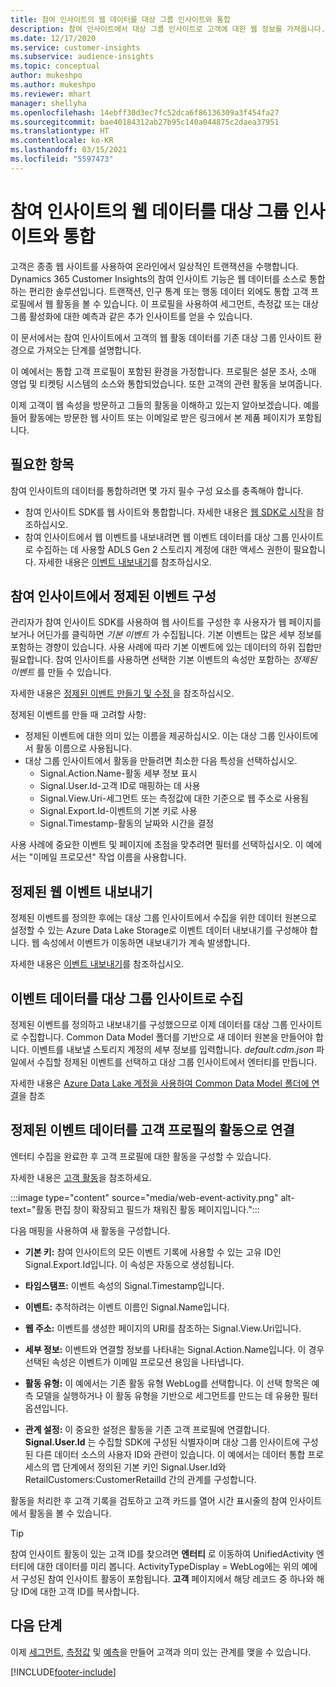 ```yaml
---
title: 참여 인사이트의 웹 데이터를 대상 그룹 인사이트와 통합
description: 참여 인사이트에서 대상 그룹 인사이트로 고객에 대한 웹 정보를 가져옵니다.
ms.date: 12/17/2020
ms.service: customer-insights
ms.subservice: audience-insights
ms.topic: conceptual
author: mukeshpo
ms.author: mukeshpo
ms.reviewer: mhart
manager: shellyha
ms.openlocfilehash: 14ebff30d3ec7fc52dca6f86136309a3f454fa27
ms.sourcegitcommit: bae40184312ab27b95c140a044875c2daea37951
ms.translationtype: HT
ms.contentlocale: ko-KR
ms.lasthandoff: 03/15/2021
ms.locfileid: "5597473"
---
```

# <a name="integrate-web-data-from-engagement-insights-with-audience-insights"></a>참여 인사이트의 웹 데이터를 대상 그룹 인사이트와 통합

고객은 종종 웹 사이트를 사용하여 온라인에서 일상적인 트랜잭션을 수행합니다. Dynamics 365 Customer Insights의 참여 인사이트 기능은 웹 데이터를 소스로 통합하는 편리한 솔루션입니다. 트랜잭션, 인구 통계 또는 행동 데이터 외에도 통합 고객 프로필에서 웹 활동을 볼 수 있습니다. 이 프로필을 사용하여 세그먼트, 측정값 또는 대상 그룹 활성화에 대한 예측과 같은 추가 인사이트를 얻을 수 있습니다.

이 문서에서는 참여 인사이트에서 고객의 웹 활동 데이터를 기존 대상 그룹 인사이트 환경으로 가져오는 단계를 설명합니다.

이 예에서는 통합 고객 프로필이 포함된 환경을 가정합니다. 프로필은 설문 조사, 소매 영업 및 티켓팅 시스템의 소스와 통합되었습니다. 또한 고객의 관련 활동을 보여줍니다. 

이제 고객이 웹 속성을 방문하고 그들의 활동을 이해하고 있는지 알아보겠습니다. 예를 들어 활동에는 방문한 웹 사이트 또는 이메일로 받은 링크에서 본 제품 페이지가 포함됩니다.

## <a name="prerequisites"></a>필요한 항목

참여 인사이트의 데이터를 통합하려면 몇 가지 필수 구성 요소를 충족해야 합니다. 

- 참여 인사이트 SDK를 웹 사이트와 통합합니다. 자세한 내용은 [웹 SDK로 시작](../engagement-insights/instrument-website.md)을 참조하십시오.
- 참여 인사이트에서 웹 이벤트를 내보내려면 웹 이벤트 데이터를 대상 그룹 인사이트로 수집하는 데 사용할 ADLS Gen 2 스토리지 계정에 대한 액세스 권한이 필요합니다. 자세한 내용은 [이벤트 내보내기](../engagement-insights/export-events.md)를 참조하십시오.

## <a name="configure-refined-events-in-engagement-insights"></a>참여 인사이트에서 정제된 이벤트 구성

관리자가 참여 인사이트 SDK를 사용하여 웹 사이트를 구성한 후 사용자가 웹 페이지를 보거나 어딘가를 클릭하면 *기본 이벤트* 가 수집됩니다. 기본 이벤트는 많은 세부 정보를 포함하는 경향이 있습니다. 사용 사례에 따라 기본 이벤트에 있는 데이터의 하위 집합만 필요합니다. 참여 인사이트를 사용하면 선택한 기본 이벤트의 속성만 포함하는 *정제된 이벤트* 를 만들 수 있습니다.     

자세한 내용은 [정제된 이벤트 만들기 및 수정 ](../engagement-insights/refined-events.md)을 참조하십시오.

정제된 이벤트를 만들 때 고려할 사항: 

- 정제된 이벤트에 대한 의미 있는 이름을 제공하십시오. 이는 대상 그룹 인사이트에서 활동 이름으로 사용됩니다.
- 대상 그룹 인사이트에서 활동을 만들려면 최소한 다음 특성을 선택하십시오. 
    - Signal.Action.Name-활동 세부 정보 표시
    - Signal.User.Id-고객 ID로 매핑하는 데 사용
    - Signal.View.Uri-세그먼트 또는 측정값에 대한 기준으로 웹 주소로 사용됨
    - Signal.Export.Id-이벤트의 기본 키로 사용 <!-- system generated, do we need to list?-->
    - Signal.Timestamp-활동의 날짜와 시간을 결정

사용 사례에 중요한 이벤트 및 페이지에 초점을 맞추려면 필터를 선택하십시오. 이 예에서는 "이메일 프로모션" 작업 이름을 사용합니다.

## <a name="export-the-refined-web-events"></a>정제된 웹 이벤트 내보내기 

정제된 이벤트를 정의한 후에는 대상 그룹 인사이트에서 수집을 위한 데이터 원본으로 설정할 수 있는 Azure Data Lake Storage로 이벤트 데이터 내보내기를 구성해야 합니다. 웹 속성에서 이벤트가 이동하면 내보내기가 계속 발생합니다.

자세한 내용은 [이벤트 내보내기](../engagement-insights/export-events.md)를 참조하십시오.

## <a name="ingest-event-data-to-audience-insights"></a>이벤트 데이터를 대상 그룹 인사이트로 수집

정제된 이벤트를 정의하고 내보내기를 구성했으므로 이제 데이터를 대상 그룹 인사이트로 수집합니다. Common Data Model 폴더를 기반으로 새 데이터 원본을 만들어야 합니다. 이벤트를 내보낼 스토리지 계정의 세부 정보를 입력합니다. *default.cdm.json* 파일에서 수집할 정제된 이벤트를 선택하고 대상 그룹 인사이트에서 엔터티를 만듭니다.

자세한 내용은 [Azure Data Lake 계정을 사용하여 Common Data Model 폴더에 연결](connect-common-data-model.md)을 참조


## <a name="relate-refined-event-data-as-an-activity-of-a-customer-profile"></a>정제된 이벤트 데이터를 고객 프로필의 활동으로 연결

엔터티 수집을 완료한 후 고객 프로필에 대한 활동을 구성할 수 있습니다.

자세한 내용은 [고객 활동](activities.md)을 참조하세요.

:::image type="content" source="media/web-event-activity.png" alt-text="활동 편집 창이 확장되고 필드가 채워진 활동 페이지입니다.":::

다음 매핑을 사용하여 새 활동을 구성합니다. 

- **기본 키:** 참여 인사이트의 모든 이벤트 기록에 사용할 수 있는 고유 ID인 Signal.Export.Id입니다. 이 속성은 자동으로 생성됩니다.

- **타임스탬프:** 이벤트 속성의 Signal.Timestamp입니다.

- **이벤트:** 추적하려는 이벤트 이름인 Signal.Name입니다.

- **웹 주소:** 이벤트를 생성한 페이지의 URI를 참조하는 Signal.View.Uri입니다.

- **세부 정보:** 이벤트와 연결할 정보를 나타내는 Signal.Action.Name입니다. 이 경우 선택된 속성은 이벤트가 이메일 프로모션 용임을 나타냅니다.

- **활동 유형:** 이 예에서는 기존 활동 유형 WebLog를 선택합니다. 이 선택 항목은 예측 모델을 실행하거나 이 활동 유형을 기반으로 세그먼트를 만드는 데 유용한 필터 옵션입니다.

- **관계 설정:** 이 중요한 설정은 활동을 기존 고객 프로필에 연결합니다. **Signal.User.Id** 는 수집할 SDK에 구성된 식별자이며 대상 그룹 인사이트에 구성된 다른 데이터 소스의 사용자 ID와 관련이 있습니다. 이 예에서는 데이터 통합 프로세스의 맵 단계에서 정의된 기본 키인 Signal.User.Id와 RetailCustomers:CustomerRetailId 간의 관계를 구성합니다.


활동을 처리한 후 고객 기록을 검토하고 고객 카드를 열어 시간 표시줄의 참여 인사이트에서 활동을 볼 수 있습니다. 

> [!TIP]
> 참여 인사이트 활동이 있는 고객 ID를 찾으려면 **엔터티** 로 이동하여 UnifiedActivity 엔터티에 대한 데이터를 미리 봅니다. ActivityTypeDisplay = WebLog에는 위의 예에서 구성된 참여 인사이트 활동이 포함됩니다. **고객** 페이지에서 해당 레코드 중 하나와 해당 ID에 대한 고객 ID를 복사합니다.

## <a name="next-steps"></a>다음 단계

이제 [세그먼트](segments.md), [측정값](measures.md) 및 [예측](predictions.md)을 만들어 고객과 의미 있는 관계를 맺을 수 있습니다.


[!INCLUDE[footer-include](../includes/footer-banner.md)]